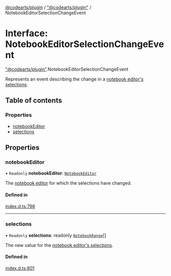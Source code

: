 [@codearts/plugin](../README.md) / ["@codearts/plugin"](../modules/_codearts_plugin_.md) / NotebookEditorSelectionChangeEvent

# Interface: NotebookEditorSelectionChangeEvent

["@codearts/plugin"](../modules/_codearts_plugin_.md).NotebookEditorSelectionChangeEvent

Represents an event describing the change in a [notebook editor's selections](codearts_plugin_.NotebookEditor.md#selections).

## Table of contents

### Properties

- [notebookEditor](codearts_plugin_.NotebookEditorSelectionChangeEvent.md#notebookeditor)
- [selections](codearts_plugin_.NotebookEditorSelectionChangeEvent.md#selections)

## Properties

### notebookEditor

• `Readonly` **notebookEditor**: [`NotebookEditor`](codearts_plugin_.NotebookEditor.md)

The [notebook editor](codearts_plugin_.NotebookEditor.md) for which the selections have changed.

#### Defined in

[index.d.ts:796](https://github.com/xyz-fish/cloudide-plugin-api/blob/9927cd6/index.d.ts#L796)

___

### selections

• `Readonly` **selections**: readonly [`NotebookRange`](../classes/codearts_plugin_.NotebookRange.md)[]

The new value for the [notebook editor's selections](codearts_plugin_.NotebookEditor.md#selections).

#### Defined in

[index.d.ts:801](https://github.com/xyz-fish/cloudide-plugin-api/blob/9927cd6/index.d.ts#L801)
